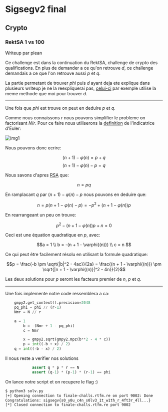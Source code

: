 # Sigsegv2 final

## Crypto

### RektSA 1 vs 100

Writeup par plean

Ce challenge est dans la continuation du RektSA, challenge de crypto des qualifications.
En plus de demander a ce qu'on retrouve $d$, ce challenge demandais a ce que l'on retrouve aussi $p$ et $q$.

La partie permetant de trouver $phi$ puis $d$ ayant deja ete explique dans plusieurs writeup je ne la reexpliquerai pas, [celui-ci](https://rtfm.re/writeups/Shutdown.html) par exemple utilise la meme methode que moi pour trouver $d$.

----------

Une fois que $phi$ est trouve on peut en deduire $p$ et $q$.

Comme nous connaissons $r$ nous pouvons simplifier le probleme on factorisant $N/r$. 
Pour ce faire nous utiliserons la [definition](https://fr.wikipedia.org/wiki/Indicatrice_d'Euler#Calcul) de l'indicatrice d'Euler:

![img1](http://www.sciweavers.org/upload/Tex2Img_1575649517/render.png)

Nous pouvons donc ecrire:

$$(n + 1) - \varphi{(n)} = p + q$$
$$(n + 1) - \varphi{(n)} - p = q$$

Nous savons d'apres [RSA](https://fr.wikipedia.org/wiki/Chiffrement_RSA#Cr%C3%A9ation_des_cl%C3%A9s) que:

$$n = pq$$

En ramplacant $q$ par $(n+1)−φ(n)−p$ nous pouvons en deduire que:

$$n = p \left ( n + 1 - \varphi{(n)} - p \right ) = -p^2 + (n + 1 - \varphi{(n)})p$$

En rearrangeant un peu on trouve:

$$p^2 - (n + 1 - \varphi{(n)})p + n = 0$$

Ceci est une équation quadratique en $p$, avec:

$$a = 1 \\ b = -(n + 1 - \varphi{(n)}) \\ c = n $$

Ce qui peut être facilement résolu en utilisant la formule quadratique:


$$p = \frac{-b \pm \sqrt{|b|^2 - 4ac}}{2a} = \frac{(n + 1 - \varphi{(n)}) \pm \sqrt{|n + 1 - \varphi{(n)}|^2 - 4n}}{2}$$

Les deux solutions pour $p$ seront les facteurs premier de $n$, $p$ et $q$.

----------

Une fois implemente notre code ressemblera a ca:
```python
	gmpy2.get_context().precision=2048
	pq_phi = phi // (r-1)
	Nmr = N // r

	a = 1
        b = -(Nmr + 1 - pq_phi)
        c = Nmr

        x = gmpy2.sqrt(gmpy2.mpz(b**2 - 4 * c))
        p = int((-b + x) / 2)
	q = int((-b - x) / 2)
```

Il nous reste a verifier nos solutions

```python
            assert q * p * r == N
            assert (q-1) * (p-1) * (r-1) == phi
```
On lance notre script et on recupere le flag :)
```bash
$ python3 solv.py
[+] Opening connection to finale-challs.rtfm.re on port 9002: Done
Congratulations: sigsegv{s0_y0u_c4n_s0lv3_1t_w1th_r_4ft3r_4ll...}
[*] Closed connection to finale-challs.rtfm.re port 9002
```

